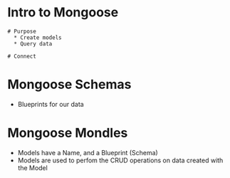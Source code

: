 # Intro to Mongoose
    
    # Purpose
      * Create models
      * Query data

    # Connect

# Mongoose Schemas
  * Blueprints for our data

# Mongoose Mondles
  * Models have a Name, and a Blueprint (Schema)
  * Models are used to perfom the CRUD operations on data    created with the Model
